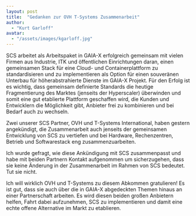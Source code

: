 ```yaml
---
layout: post
title:  "Gedanken zur OVH T-Systems Zusammenarbeit"
author: 
  - "Kurt Garloff"
avatar: 
  - "/assets/images/kgarloff.jpg"
---
```


SCS arbeitet als Arbeitspaket in GAIA-X erfolgreich gemeinsam mit
vielen Firmen aus Industrie, ITK und öffentlichen Einrichtungen daran,
einen gemeinsamen Stack für eine Cloud- und Containerplattform zu
standardisieren und zu implementieren als Option für einen souveränen
Unterbau für höherabstrahierte Dienste im GAIA-X Projekt. Für den
Erfolg ist es wichtig, dass gemeinsam definierte Standards die heutige
Fragmentierung des Marktes (jenseits der Hyperscaler) überwinden und
somit eine gut etablierte Plattform geschaffen wird, die Kunden und
Entwicklern die Möglichkeit gibt, Anbieter frei zu kombinieren und bei
Bedarf auch zu wechseln.

Zwei unserer SCS Partner, OVH und T-Systems International, haben
gestern angekündigt, die Zusammenarbeit auch jenseits der gemeinsamen
Entwicklung von SCS zu vertiefen und bei Hardware, Rechenzentren,
Betrieb und Softwarestack eng zusammenzuarbeiten.

Ich wurde gefragt, wie diese Ankündigung mit SCS zusammenpasst und
habe mit beiden Partnern Kontakt aufgenommen um sicherzugehen, dass
sie keine Änderung in der Zusammenarbeit im Rahmen von SCS bedeutet.
Tut sie nicht.

Ich will wirklich OVH und T-Systems zu diesem Abkommen gratulieren!
Es ist gut, dass sie auch über die in GAIA-X abgedeckten Themen
hinaus an einer Partnerschaft arbeiten. Es wird diesen beiden großen
Anbietern helfen, Fahrt dabei aufzunehmen, SCS zu implementieren
und damit eine echte offene Alternative im Markt zu etablieren.

